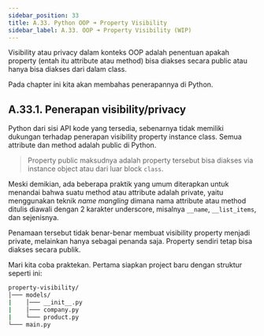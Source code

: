 ```yaml
---
sidebar_position: 33
title: A.33. Python OOP ➜ Property Visibility
sidebar_label: A.33. OOP ➜ Property Visibility (WIP)
---
```


Visibility atau privacy dalam konteks OOP adalah penentuan apakah property (entah itu attribute atau method) bisa diakses secara public atau hanya bisa diakses dari dalam class.

Pada chapter ini kita akan membahas penerapannya di Python.

## A.33.1. Penerapan visibility/privacy

Python dari sisi API kode yang tersedia, sebenarnya tidak memiliki dukungan terhadap penerapan visibility property instance class. Semua attribute dan method adalah public di Python.

> Property public maksudnya adalah property tersebut bisa diakses via instance object atau dari luar block `class`.

Meski demikian, ada beberapa praktik yang umum diterapkan untuk menandai bahwa suatu method atau attribute adalah private, yaitu menggunakan teknik *name mangling* dimana nama attribute atau method ditulis diawali dengan 2 karakter underscore, misalnya `__name`, `__list_items`, dan sejenisnya.

Penamaan tersebut tidak benar-benar membuat visibility property menjadi private, melainkan hanya sebagai penanda saja. Property sendiri tetap bisa diakses secara publik.

Mari kita coba praktekan. Pertama siapkan project baru dengan struktur seperti ini:

<div style={{ width: '250px' }}>

```bash title="Project structure"
property-visibility/
│─── models/
|    │─── __init__.py
|    │─── company.py
|    └─── product.py
└─── main.py
```

</div>
